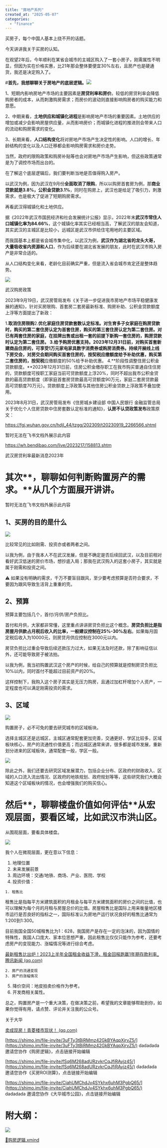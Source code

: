 ```yaml
---
title: "房地产系列"
created_at: "2025-05-07"
categories:
  - "finance"
---
```


买房子，每个中国人基本上绕不开的话题。

今天讲讲我关于买房的认知。

在观望2年后，今年顺利在某省会城市的主城区购入了一套小房子，刚需属性不明显，但因为实在价格实惠，比21年那会整体要便宜30%左右，且房产也是硬通货，我还是决定购入了。

#**首先，我想聊聊关于房地产的底层逻辑。**![](/assets/images/fang-di-chan-xi-lie/image_63.png)

1、短期内影响房地产市场的主要因素是**房贷利率和房价**。较低的房贷利率会降低购房者的成本，从而刺激购房需求；而房价的波动则直接影响购房者的购买能力和意愿。

2、中期来看，**土地供应和城镇化进程**是影响房地产市场的重要因素。土地供应的增加或减少会影响房屋供应量，从而影响房价；而城镇化进程的推进则会带来人口的流动和购房需求的变化。

3、长期来看，**人口结构变化**将对房地产市场产生决定性的影响。人口的增长、年龄结构的变化以及人口迁移都会影响购房需求和房价走势。

当然，政府的限购政策和购房补贴等也会对房地产市场产生影响，但这些政策通常是为了调控市场而出台的。

在了解这个底层逻辑后，我们要判断当地是否值得购入房产。

以武汉为例，因为武汉在9月份**全面取消了限购**，所以以购房首套房为例，那**商业贷款就是3.8%，公积金贷款3.1%**，同时在购房上，武汉也是给足了吸引力，刺激需求，也是极大了促进了短期购房需求。

再看武汉得城镇化和土地供应。

据《2022年武汉市国民经济和社会发展统计公报》显示，2022年末**武汉市常住人口城镇化率为84.66%**，这个城镇化率其实已经相当高，了解武汉的朋友会知道，其实武汉的主城区是比较小，远城区是武汉市供给住宅用地的主要区域。

而我国基本上都是省会城市集中化，以武汉为例，**武汉作为湖北省的龙头大哥， 大量吸收省内资源和人口**，作为后续要在湖北省发展的朋友，此时在武汉市购入房产是非常合适的。

从人口结构变化来看，老龄化目前确实严重，但是流入省会城市肯定还是整体趋势。

![](/assets/images/fang-di-chan-xi-lie/image_62.png)

武汉购房政策

2023年9月19日，武汉房管局发布《关于进一步促进我市房地产市场平稳健康发展的通知》，针对买房限购、首套房二套房最新标准、购房补助、公积金贷款额度上浮等方面提出了新政：

  1.**取消住房限购**2.**优化家庭住房贷款套数认定标准。**对生育多子女家庭在购房贷款时，购买的第二套住房认定为首套住房，购买的第三套住房认定为第二套住房。对已有两套住房的家庭，在挂牌出售或出租一套的前提下新购一套住房的，购房贷款时认定为第二套住房。
  3.**给予购房优惠支持。**2023年12月31日前，对购买首套新建商品住房的，可享受**1万元家电家具数字消费券或购房消费券**。持续开展线上线下房交会，对房交会期间购买首套住房的，按契税应缴额度给予补助优惠，购买第二套住房的，按**契税**应缴额度的50%给予补助优惠。
  4.**阶段性调整住房公积金贷款额度。**2023年12月31日前，住房公积金缴存职工在我市购买普通自住住房的，贷款额度可按职工家庭当前可贷款额度上浮20%，同时不超出我市公积金贷款的最高贷款额度（即家庭首套房贷款最高可贷额度90万元，家庭二套房贷款最高可贷额度70万元）。贷款额度上浮政策与其他住房公积金贷款上浮政策不叠加使用。

2023年8月31日，武汉房管局发布《住房城乡建设部 中国人民银行 金融监管总局关于优化个人住房贷款中住房套数认定标准的通知》，**认房不认贷政策发布**政策原文：

https://fgj.wuhan.gov.cn/hdjl_44/tzgg/202309/t20230919_2266566.shtml

暂时无法在飞书文档外展示此内容

https://wh.bendibao.com/live/2023217/158813.shtm

武汉房贷利率最新消息2023年

# 其次**，聊聊如何判断购置房产的需求。**从几个方面展开讲讲。

暂时无法在飞书文档外展示此内容

## 1、买房的目的是什么

![](/assets/images/fang-di-chan-xi-lie/image_64.png)

比较常见的比如刚需、投资亦或者两者之间。

以我为例，由于我本人不在武汉发展，但是不确定是否后续回武汉，以及目前相对看好武汉低迷的房价市场，想抄底入局；那我在武汉购入的这套小房子，其实就是属于刚需和投资之间。

⚠️ 如果没有明确的需求，千万不要盲目跟风，至少要考虑预算是否符合要求，不要因为跟风导致生活背上重重的壳。

## 2、预算

预算主要包括几个，首付/月供/房产负担比。

首付和月供，大家都非常懂，这里重点讲讲房贷负担比这个概念。**房贷负担比是指房屋月供款占月税后收入的比率，一般建议控制在25%-30%左右**。如果每月固定税后收入为10000元，则房贷月供应控制在3000元以内。

房贷负担比过重会导致后续还款压力过大，如果无法及时还款，除了影响征信以外，还可能导致房子被法拍。

以我为例，我当初购置武汉这个房产的时候，给自己的预算就是控制房贷负担比10%以内，同时首付不能超过目前资产的20%。

这样控制下，我购入这个房子其实是无压力购房，且通过加杠杆增加个人资产，一定程度也可以满足刚需投资的需求。

## 3、区域

![](/assets/images/fang-di-chan-xi-lie/image_65.png)

购置房子，必不可免的要去研究城市的区域板块。

选择主城区还是远城区，主城区通常配套更加完善，交通更好、学区比较多，区域板块核心，房产的流通性价值更高；而远城区通常来讲，很多都是城市发展，重新划分进来的区域板块，通常配套一般，学区一般。

![](/assets/images/fang-di-chan-xi-lie/image_66.png)

除此之外，我们还要去研究区域发展潜力，包括企业分布、区政府的财政收入、区域的人口流入流出情况、区政府的地铁规划、政府规划等等，这些研究我们大概会知道这个区域板块的情况，也会增强我们的购买信心。

# 然后**，聊聊楼盘价值如何评估**从宏观层面，要看区域，比如武汉市洪山区。

从围观层面，要看具体楼盘。

![](/assets/images/fang-di-chan-xi-lie/image_67.png)

我个人在微观层面，更在意以下信息：

  1. 地理位置
  2. 未来发展前景
  3. 周边环境：交通/地铁、商场、产业、医院、学校
  4. 投资价值：

    1. 租售比

租售比是指每平方米建筑面积的月租金与每平方米建筑面积的房价之间的比值，也可以理解为每个月的月租与房屋总价的比值。房屋租售比是国际上用来衡量地区楼市运行是否良好的指标之一，国际标准认为房地产运行状况良好的租售比通常为1:200到1:300。

目前我国全国50城租售比为1：628，我国房产是存在一定的泡沫的，因为国情的特殊性，我国人口庞大、家本位思想严重，因此租售比仅仅只能作为参考，还要考虑房产的变现能力、涨幅情况等进行综合考虑。

[最新租售比出炉！2023上半年全国租金收益下滑，租金回报跑赢1年期存款利率_腾讯新闻 (qq.com)](https://new.qq.com/rain/a/20230714A0785M00)

    2. 房产的流通变现
    3. 房产的涨幅情况

  5. 降价空间：地皮拍卖价格作为参考。
  6. 开发商相关属性。

总之，购置房产是一个重大决策，在做决策之前，希望我的文章能够帮助到你，如果你觉得有用，请点赞、评论并关注我的公众号。

关于大华

[卖成现房！青菱楼市现状！ (qq.com)](https://mp.weixin.qq.com/s/lh05K3u8AQmWaYYqJ9ygZg)

[https://shimo.im/file-invite/3uFTy3tBiRMmz42GkBYAqpXjrvZ5/](https://shimo.im/file-invite/3uFTy3tBiRMmz42GkBYAqpXjrvZ5/) dadadada 邀请您协作《购房逻辑》，点击链接开始编辑

[https://shimo.im/file-invite/fSq6M268adURzvkrCqJfiRAyjz45/](https://shimo.im/file-invite/fSq6M268adURzvkrCqJfiRAyjz45/) dadadada 邀请您协作《买房ROI测算》，点击链接开始编辑

[https://shimo.im/file-invite/CiahUMChdJv4SYkhx6uhM3PgbQ65/](https://shimo.im/file-invite/CiahUMChdJv4SYkhx6uhM3PgbQ65/) dadadada 邀请您协作《大华城市公园》，点击链接开始编辑

# 附大纲：

![](/assets/images/fang-di-chan-xi-lie/image_68.jpeg)

[📎购房逻辑.xmind](https://www.yuque.com/attachments/yuque/0/2024/xmind/40701240/1730181497793-2bb13b43-973a-4555-abc7-45806c7a66f3.xmind)

